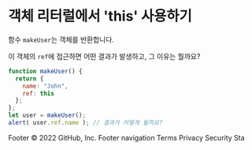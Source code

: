 # 객체 리터럴에서 'this' 사용하기

함수 `makeUser`는 객체를 반환합니다.

이 객체의 `ref`에 접근하면 어떤 결과가 발생하고, 그 이유는 뭘까요?

```js
function makeUser() {
  return {
    name: "John",
    ref: this
  };
};
let user = makeUser();
alert( user.ref.name ); // 결과가 어떻게 될까요?
```

Footer
© 2022 GitHub, Inc.
Footer navigation
Terms
Privacy
Security
Sta
